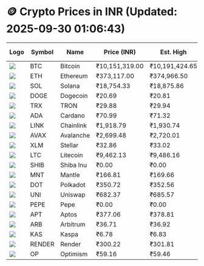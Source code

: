 # 🪙 Crypto Prices in INR (Updated: 2025-09-30 01:06:43)

| Logo | Symbol | Name       | Price (INR) | Est. High | Est. Low | Gross Profit | Fees | Net Profit | ROI % |
|------|--------|------------|-------------|-----------|----------|---------------|------|-------------|--------|
| ![](https://coin-images.coingecko.com/coins/images/1/large/bitcoin.png?1696501400) | BTC    | Bitcoin    | ₹10,151,319.00 | ₹10,191,424.65 | ₹10,111,213.35 | ₹793.29 | ₹200.00 | ₹593.29 | 0.59% |
| ![](https://coin-images.coingecko.com/coins/images/279/large/ethereum.png?1696501628) | ETH    | Ethereum   | ₹373,117.00 | ₹374,966.50 | ₹371,267.50 | ₹996.32 | ₹200.00 | ₹796.32 | 0.80% |
| ![](https://coin-images.coingecko.com/coins/images/4128/large/solana.png?1718769756) | SOL    | Solana     | ₹18,754.33 | ₹18,875.86 | ₹18,632.80 | ₹1,304.43 | ₹200.00 | ₹1,104.43 | 1.10% |
| ![](https://coin-images.coingecko.com/coins/images/5/large/dogecoin.png?1696501409) | DOGE   | Dogecoin   | ₹20.69 | ₹20.81 | ₹20.57 | ₹1,210.77 | ₹200.00 | ₹1,010.77 | 1.01% |
| ![](https://coin-images.coingecko.com/coins/images/1094/large/tron-logo.png?1696502193) | TRX    | TRON       | ₹29.88 | ₹29.94 | ₹29.82 | ₹412.50 | ₹200.00 | ₹212.50 | 0.21% |
| ![](https://coin-images.coingecko.com/coins/images/975/large/cardano.png?1696502090) | ADA    | Cardano    | ₹70.99 | ₹71.32 | ₹70.66 | ₹921.25 | ₹200.00 | ₹721.25 | 0.72% |
| ![](https://coin-images.coingecko.com/coins/images/877/large/chainlink-new-logo.png?1696502009) | LINK   | Chainlink  | ₹1,918.79 | ₹1,930.74 | ₹1,906.84 | ₹1,253.12 | ₹200.00 | ₹1,053.12 | 1.05% |
| ![](https://coin-images.coingecko.com/coins/images/12559/large/Avalanche_Circle_RedWhite_Trans.png?1696512369) | AVAX   | Avalanche  | ₹2,699.48 | ₹2,720.01 | ₹2,678.95 | ₹1,532.95 | ₹200.00 | ₹1,332.95 | 1.33% |
| ![](https://coin-images.coingecko.com/coins/images/100/large/fmpFRHHQ_400x400.jpg?1735231350) | XLM    | Stellar    | ₹32.86 | ₹33.02 | ₹32.70 | ₹990.89 | ₹200.00 | ₹790.89 | 0.79% |
| ![](https://coin-images.coingecko.com/coins/images/2/large/litecoin.png?1696501400) | LTC    | Litecoin   | ₹9,462.13 | ₹9,486.16 | ₹9,438.10 | ₹509.31 | ₹200.00 | ₹309.31 | 0.31% |
| ![](https://coin-images.coingecko.com/coins/images/11939/large/shiba.png?1696511800) | SHIB   | Shiba Inu  | ₹0.00 | ₹0.00 | ₹0.00 | ₹766.11 | ₹200.00 | ₹566.11 | 0.57% |
| ![](https://coin-images.coingecko.com/coins/images/30980/large/Mantle-Logo-mark.png?1739213200) | MNT    | Mantle     | ₹166.81 | ₹169.66 | ₹163.96 | ₹3,472.73 | ₹200.00 | ₹3,272.73 | 3.27% |
| ![](https://coin-images.coingecko.com/coins/images/12171/large/polkadot.png?1696512008) | DOT    | Polkadot   | ₹350.72 | ₹352.56 | ₹348.88 | ₹1,055.96 | ₹200.00 | ₹855.96 | 0.86% |
| ![](https://coin-images.coingecko.com/coins/images/12504/large/uniswap-logo.png?1720676669) | UNI    | Uniswap    | ₹682.37 | ₹685.57 | ₹679.17 | ₹943.51 | ₹200.00 | ₹743.51 | 0.74% |
| ![](https://coin-images.coingecko.com/coins/images/29850/large/pepe-token.jpeg?1696528776) | PEPE   | Pepe       | ₹0.00 | ₹0.00 | ₹0.00 | ₹1,185.48 | ₹200.00 | ₹985.48 | 0.99% |
| ![](https://coin-images.coingecko.com/coins/images/26455/large/aptos_round.png?1696525528) | APT    | Aptos      | ₹377.06 | ₹378.81 | ₹375.31 | ₹934.44 | ₹200.00 | ₹734.44 | 0.73% |
| ![](https://coin-images.coingecko.com/coins/images/16547/large/arb.jpg?1721358242) | ARB    | Arbitrum   | ₹36.71 | ₹36.92 | ₹36.50 | ₹1,150.68 | ₹200.00 | ₹950.68 | 0.95% |
| ![](https://coin-images.coingecko.com/coins/images/25751/large/kaspa-icon-exchanges.png?1696524837) | KAS    | Kaspa      | ₹6.78 | ₹6.83 | ₹6.74 | ₹1,336.30 | ₹200.00 | ₹1,136.30 | 1.14% |
| ![](https://coin-images.coingecko.com/coins/images/11636/large/rndr.png?1696511529) | RENDER | Render     | ₹300.22 | ₹301.81 | ₹298.63 | ₹1,062.84 | ₹200.00 | ₹862.84 | 0.86% |
| ![](https://coin-images.coingecko.com/coins/images/25244/large/Optimism.png?1696524385) | OP     | Optimism   | ₹59.16 | ₹59.46 | ₹58.86 | ₹1,034.74 | ₹200.00 | ₹834.74 | 0.83% |
